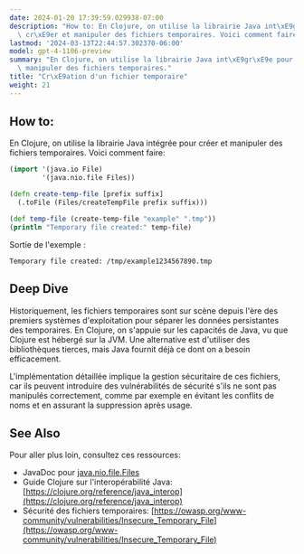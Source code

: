 ```yaml
---
date: 2024-01-20 17:39:59.029938-07:00
description: "How to: En Clojure, on utilise la librairie Java int\xE9gr\xE9e pour\
  \ cr\xE9er et manipuler des fichiers temporaires. Voici comment faire."
lastmod: '2024-03-13T22:44:57.302370-06:00'
model: gpt-4-1106-preview
summary: "En Clojure, on utilise la librairie Java int\xE9gr\xE9e pour cr\xE9er et\
  \ manipuler des fichiers temporaires."
title: "Cr\xE9ation d'un fichier temporaire"
weight: 21
---
```


## How to:
En Clojure, on utilise la librairie Java intégrée pour créer et manipuler des fichiers temporaires. Voici comment faire:

```Clojure
(import '(java.io File)
        '(java.nio.file Files))

(defn create-temp-file [prefix suffix]
  (.toFile (Files/createTempFile prefix suffix)))

(def temp-file (create-temp-file "example" ".tmp"))
(println "Temporary file created:" temp-file)
```

Sortie de l'exemple :
```
Temporary file created: /tmp/example1234567890.tmp
```

## Deep Dive
Historiquement, les fichiers temporaires sont sur scène depuis l'ère des premiers systèmes d'exploitation pour séparer les données persistantes des temporaires. En Clojure, on s'appuie sur les capacités de Java, vu que Clojure est hébergé sur la JVM. Une alternative est d'utiliser des bibliothèques tierces, mais Java fournit déjà ce dont on a besoin efficacement.

L'implémentation détaillée implique la gestion sécuritaire de ces fichiers, car ils peuvent introduire des vulnérabilités de sécurité s'ils ne sont pas manipulés correctement, comme par exemple en évitant les conflits de noms et en assurant la suppression après usage.

## See Also
Pour aller plus loin, consultez ces ressources:

- JavaDoc pour [java.nio.file.Files](https://docs.oracle.com/en/java/javase/11/docs/api/java.base/java/nio/file/Files.html)
- Guide Clojure sur l'interopérabilité Java: [https://clojure.org/reference/java_interop](https://clojure.org/reference/java_interop)
- Sécurité des fichiers temporaires: [https://owasp.org/www-community/vulnerabilities/Insecure_Temporary_File](https://owasp.org/www-community/vulnerabilities/Insecure_Temporary_File)
